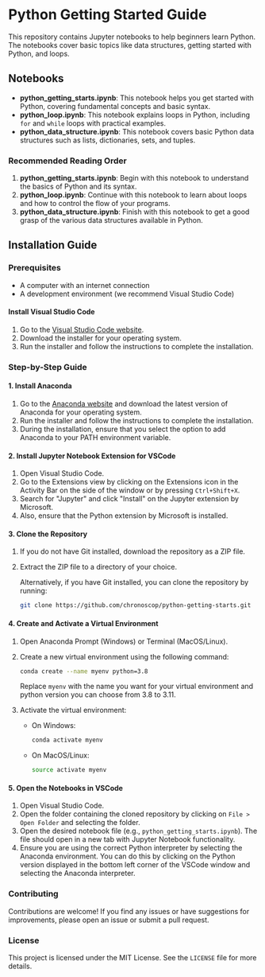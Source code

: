 # Python Getting Started Guide

This repository contains Jupyter notebooks to help beginners learn Python. The notebooks cover basic topics like data structures, getting started with Python, and loops.

## Notebooks

- **python_getting_starts.ipynb**: This notebook helps you get started with Python, covering fundamental concepts and basic syntax.
- **python_loop.ipynb**: This notebook explains loops in Python, including `for` and `while` loops with practical examples.
- **python_data_structure.ipynb**: This notebook covers basic Python data structures such as lists, dictionaries, sets, and tuples.

### Recommended Reading Order

1. **python_getting_starts.ipynb**: Begin with this notebook to understand the basics of Python and its syntax.
2. **python_loop.ipynb**: Continue with this notebook to learn about loops and how to control the flow of your programs.
3. **python_data_structure.ipynb**: Finish with this notebook to get a good grasp of the various data structures available in Python.

## Installation Guide

### Prerequisites

- A computer with an internet connection
- A development environment (we recommend Visual Studio Code)

#### Install Visual Studio Code

1. Go to the [Visual Studio Code website](https://code.visualstudio.com/).
2. Download the installer for your operating system.
3. Run the installer and follow the instructions to complete the installation.

### Step-by-Step Guide

#### 1. Install Anaconda

1. Go to the [Anaconda website](https://www.anaconda.com/products/distribution) and download the latest version of Anaconda for your operating system.
2. Run the installer and follow the instructions to complete the installation.
3. During the installation, ensure that you select the option to add Anaconda to your PATH environment variable.

#### 2. Install Jupyter Notebook Extension for VSCode

1. Open Visual Studio Code.
2. Go to the Extensions view by clicking on the Extensions icon in the Activity Bar on the side of the window or by pressing `Ctrl+Shift+X`.
3. Search for "Jupyter" and click "Install" on the Jupyter extension by Microsoft.
4. Also, ensure that the Python extension by Microsoft is installed.

#### 3. Clone the Repository

1. If you do not have Git installed, download the repository as a ZIP file.

2. Extract the ZIP file to a directory of your choice.

   Alternatively, if you have Git installed, you can clone the repository by running:

   ```bash
   git clone https://github.com/chronoscop/python-getting-starts.git
   ```
   
#### 4. Create and Activate a Virtual Environment

1. Open Anaconda Prompt (Windows) or Terminal (MacOS/Linux).

2. Create a new virtual environment using the following command:

   ```bash
   conda create --name myenv python=3.8
   ```

   Replace `myenv` with the name you want for your virtual environment and python version you can choose from 3.8 to 3.11.

3. Activate the virtual environment:

   - On Windows:

     ```bash
     conda activate myenv
     ```

   - On MacOS/Linux:

     ```bash
     source activate myenv
     ```

#### 5. Open the Notebooks in VSCode

1. Open Visual Studio Code.
2. Open the folder containing the cloned repository by clicking on `File > Open Folder` and selecting the folder.
3. Open the desired notebook file (e.g., `python_getting_starts.ipynb`). The file should open in a new tab with Jupyter Notebook functionality.
4. Ensure you are using the correct Python interpreter by selecting the Anaconda environment. You can do this by clicking on the Python version displayed in the bottom left corner of the VSCode window and selecting the Anaconda interpreter.

### Contributing

Contributions are welcome! If you find any issues or have suggestions for improvements, please open an issue or submit a pull request.

### License

This project is licensed under the MIT License. See the `LICENSE` file for more details.
